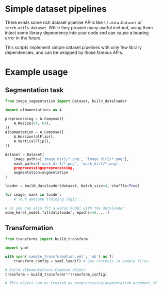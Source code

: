 # Simple dataset pipelines

There exists some rich dataset pipeline APIis like `tf.data.Dataset` or `torch.utils.dataset`.
While they provide many useful method, using them inject some library dependency into your code and can cause a boaring error in the future.

This scripts implement simple dataset pipelines with only few library dependencies, and can be wrapped by those famous APIs.

# Example usage

## Segmentation task

```python
from image_segmentation import Dataset, build_dataloader

import albumentations as A

preprocessing = A.Compose([
    A.Resize(64, 64),
])
albumentation = A.Compose([
    A.HorizontalFlip(),
    A.VerticalFlip(),
])

dataset = Dataset(
    image_paths=['image_dir1/*.png', 'image_dir2/*.png'],
    mask_paths=['mask_dir1/*.png', 'mask_dir2/*.png],
    preprocessing=preprocessing,
    augmentation=augmentation
)

loader = build_dataloader(dataset, batch_size=4, shuffle=True)

for image, mask in loader:
    # Your awesome training logic ...
	
# or you can also fit a keras model with the dataloader
some_keral_model.fit(dataloader, epochs=10, ...)
```

## Transformation

```python
from transforms import build_transform

import yaml

with open('sample_transformation.yml', 'wb') as f:
    transform_config = yaml.load(f) # See contents in sample files.

# Build albumentations.Compose object
transform = build_transform(**transform_config)

# This object can be treated as preprocessing/augmentation argument of above dataset class.
```
